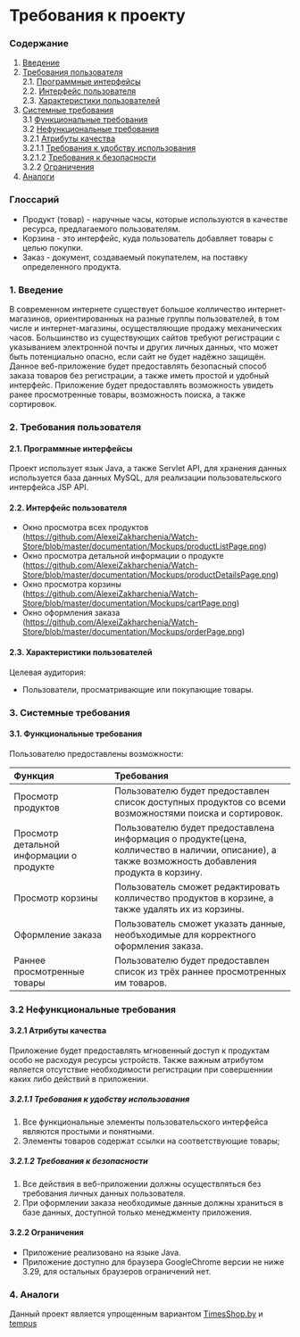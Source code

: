 # Требования к проекту
### Содержание
1. [Введение](#1)
2. [Требования пользователя](#2) <br>
  2.1. [Программные интерфейсы](#2.1) <br>
  2.2. [Интерфейс пользователя](#2.2) <br>
  2.3. [Характеристики пользователей](#2.3) <br>
3. [Системные требования](#3) <br>
  3.1 [Функциональные требования](#3.1) <br>
  3.2 [Нефункциональные требования](#3.2) <br>
    3.2.1 [Атрибуты качества](#3.2.1) <br>
      3.2.1.1 [Требования к удобству использования](#3.2.1.1) <br>
      3.2.1.2 [Требования к безопасности](#3.2.1.2) <br>
	3.2.2 [Ограничения](#3.2.2) <br>
 4. [Аналоги](#4) <br>
 
 ### Глоссарий
 * Продукт (товар) - наручные часы, которые используются в качестве ресурса, предлагаемого пользователям.
 * Корзина - это интерфейс, куда пользователь добавляет товары с целью покупки.
 * Заказ - документ, создаваемый покупателем, на поставку определенного продукта.
 
 ### 1. Введение <a name="1"></a>
В современном интернете существует большое колличество интернет-магазинов, ориентированных на разные группы пользователей, в том числе и интернет-магазины, осуществляющие продажу механических часов. Большинство из существующих сайтов требуют регистрации с указыванием электронной почты и других личных данных, что может быть потенциально опасно, если сайт не будет надёжно защищён. Данное веб-приложение будет предоставлять безопасный способ заказа товаров без регистрации, а также иметь простой и удобный интерфейс. Приложение будет предоставлять возможность увидеть ранее просмотренные товары, возможность поиска, а также сортировок.

### 2. Требования пользователя <a name="2"></a>
#### 2.1. Программные интерфейсы <a name="2.1"></a>
Проект использует язык Java, а также Servlet API, для хранения данных используется база данных MySQL, для реализации пользовательского интерфейса JSP API.
#### 2.2. Интерфейс пользователя <a name="2.2"></a>
- Окно просмотра всех продуктов
  (https://github.com/AlexeiZakharchenia/Watch-Store/blob/master/documentation/Mockups/productListPage.png)
- Окно просмотра детальной информации о продукте
  (https://github.com/AlexeiZakharchenia/Watch-Store/blob/master/documentation/Mockups/productDetailsPage.png)
- Окно просмотра корзины
  (https://github.com/AlexeiZakharchenia/Watch-Store/blob/master/documentation/Mockups/cartPage.png)
- Окно оформления заказа
  (https://github.com/AlexeiZakharchenia/Watch-Store/blob/master/documentation/Mockups/orderPage.png)
#### 2.3. Характеристики пользователей <a name="2.3"></a>
Целевая аудитория:
* Пользователи, просматривающие или покупающие товары.

### 3. Системные требования <a name="3"></a>
#### 3.1. Функциональные требования <a name="3.1"></a>
Пользователю предоставлены возможности:

| Функция | Требования | 
|:---|:---|
| Просмотр продуктов | Пользователю будет предоставлен список доступных продуктов со всеми возможностями поиска и сортировок. |
| Просмотр детальной информации о продукте | Пользователю будет предоставлена информация о продукте(цена, колличество в наличии, описание), а также возможность добавления продукта в корзину. |
| Просмотр корзины | Пользователь сможет редактировать колличество продуктов в корзине, а также удалять их из корзины. |
| Оформление заказа | Пользователь сможет указать данные, необъходимые для корректного оформления заказа. |
| Раннее просмотренные товары | Пользователю будет предоставлен список из трёх раннее просмотренных им товаров. |

### 3.2 Нефункциональные требования <a name="3.2"></a>
#### 3.2.1 Атрибуты качества <a name="3.2.1"></a>
Приложение будет предоставлять мгновенный доступ к продуктам особо не расходуя ресурсы устройств. Также важным атрибутом является отсутствие необходимости регистрации при совершеннии каких либо действий в приложении.
##### 3.2.1.1 Требования к удобству использования <a name="3.2.1.1"></a>
1. Все функциональные элементы пользовательского интерфейса являются простыми и понятными. 
2. Элементы товаров содержат ссылки на соответствующие товары;
##### 3.2.1.2 Требования к безопасности <a name="3.2.1.2"></a>
1. Все действия в веб-приложении должны осуществляться без требования личных данных пользователя.
2. При оформлении заказа необходимые данные должны храниться в базе данных, доступной только менеджменту приложения.
#### 3.2.2 Ограничения <a name="3.2.2"></a>
* Приложение реализовано на языке Java.
* Приложение доступно для браузера GoogleChrome версии не ниже 3.29, для остальных браузеров ограничений нет.
### 4. Аналоги <a name="4"></a>
Данный проект является упрощенным вариантом [TimesShop.by](https://timeshop.by/) и [tempus](https://www.tempus.by)
